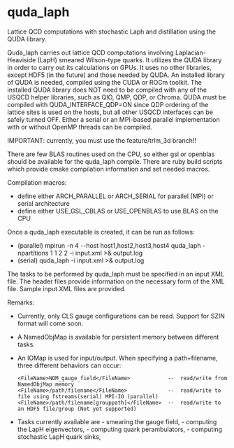 # quda_laph
Lattice QCD computations with stochastic Laph and distillation using the QUDA library.

Quda_laph carries out lattice QCD computations involving Laplacian-Heaviside (LapH) smeared
Wilson-type quarks.  It utilizes the QUDA library in order to carry out its calculations on GPUs.
It uses no other libraries, except HDF5 (in the future) and those needed by QUDA.
An installed library of QUDA is needed, compiled using the CUDA or ROCm toolkit.
The installed QUDA library does NOT need to be compiled with any of the USQCD helper libraries, 
such as QIO, QMP, QDP, or Chroma.  QUDA must be compiled with QUDA_INTERFACE_QDP=ON since QDP
ordering of the lattice sites is used on the hosts, but all other USQCD interfaces can be 
safely turned OFF. Either a serial or an MPI-based parallel implementation with or without 
OpenMP threads can be compiled.

IMPORTANT:  currently, you must use the feature/trlm_3d branch!!

There are few BLAS routines used on the CPU, so either gsl or openblas should be available
for the quda_laph compile.  There are ruby build scripts which provide cmake compilation
information and set needed macros.

Compilation macros:

- define either ARCH_PARALLEL or ARCH_SERIAL for parallel (MPI) or serial architecture
- define either USE_GSL_CBLAS or USE_OPENBLAS to use BLAS on the CPU

Once a quda_laph executable is created, it can be run as follows:

- (parallel)  mpirun -n 4 --host host1,host2,host3,host4  quda_laph  -npartitions 1 1 2 2 -i input.xml >& output.log
- (serial)    quda_laph -i input.xml >& output.log

The tasks to be performed by quda_laph must be specified in an input XML file.  The header
files provide information on the necessary form of the XML file.  Sample input XML files
are provided.

Remarks:

- Currently, only CLS gauge configurations can be read.  Support for SZIN format will come soon.

- A NamedObjMap is available for persistent memory between different tasks.

- An IOMap is used for input/output.  When specifying a path+filename, three different behaviors can occur:

      <FileName>NOM_gauge_field</FileName>            --  read/write from NamedObjMap memory
      <FileName>/path/filename</FileName>             --  read/write to file using fstreams(serial) MPI-IO (parallel)
      <FileName>/path/filename[grouppath]</FileName>  --  read/write to an HDF5 file/group (Not yet supported)

- Tasks currently available are 
      - smearing the gauge field, 
      - computing the LapH eigenvectors, 
      - computing quark perambulators,
      - computing stochastic LapH quark sinks,
